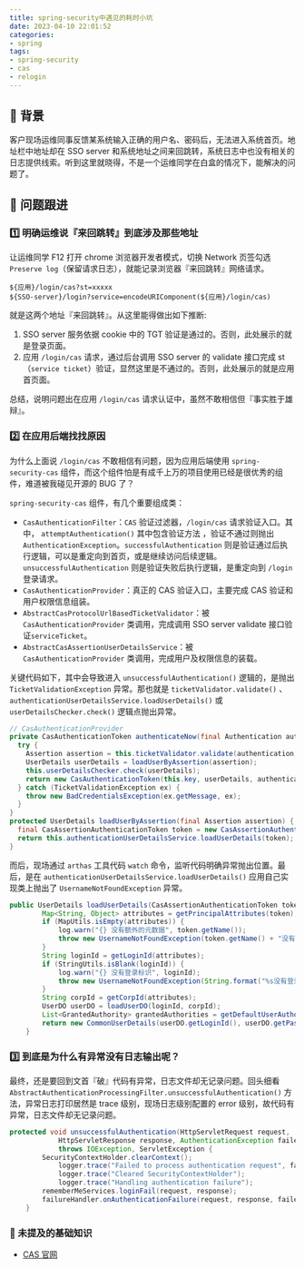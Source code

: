 ```yaml
---
title: spring-security中遇见的耗时小坑
date: 2023-04-10 22:01:52
categories:
- spring
tags: 
- spring-security
- cas
- relogin
---
```


## :pear: 背景

客户现场运维同事反馈某系统输入正确的用户名、密码后，无法进入系统首页。地址栏中地址却在 SSO server 和系统地址之间来回跳转，系统日志中也没有相关的日志提供线索。听到这里就晓得，不是一个运维同学在白盒的情况下，能解决的问题了。

## :orange: 问题跟进

### :one: 明确运维说『来回跳转』到底涉及那些地址

让运维同学 F12 打开 chrome 浏览器开发者模式，切换 Network 页签勾选 `Preserve log`（保留请求日志），就能记录浏览器『来回跳转』网络请求。

```
${应用}/login/cas?st=xxxxx
${SSO-server}/login?service=encodeURIComponent(${应用}/login/cas)
```

就是这两个地址『来回跳转』。从这里能得做出如下推断:

1. SSO server 服务依据 cookie 中的 TGT 验证是通过的。否则，此处展示的就是登录页面。
2. 应用 `/login/cas` 请求，通过后台调用 SSO server 的 validate 接口完成 st（`service ticket`）验证，显然这里是不通过的。否则，此处展示的就是应用首页面。

总结，说明问题出在应用 `/login/cas` 请求认证中，虽然不敢相信但『事实胜于雄辩』。

### :two: 在应用后端找找原因

为什么上面说 `/login/cas` 不敢相信有问题，因为应用后端使用 `spring-security-cas` 组件，而这个组件怕是有成千上万的项目使用已经是很优秀的组件，难道被我碰见开源的 BUG 了？

`spring-security-cas` 组件，有几个重要组成类：

- `CasAuthenticationFilter`：`CAS` 验证过滤器，`/login/cas` 请求验证入口。其中， `attemptAuthentication()` 其中包含验证方法 ，验证不通过则抛出 `AuthenticationException`。`successfulAuthentication` 则是验证通过后执行逻辑，可以是重定向到首页，或是继续访问后续逻辑。`unsuccessfulAuthentication` 则是验证失败后执行逻辑，是重定向到 `/login` 登录请求。
- `CasAuthenticationProvider`：真正的 CAS 验证入口，主要完成 CAS 验证和用户权限信息组装。
- `AbstractCasProtocolUrlBasedTicketValidator`：被 `CasAuthenticationProvider` 类调用，完成调用 SSO server validate 接口验证`serviceTicket`。
- `AbstractCasAssertionUserDetailsService`：被 `CasAuthenticationProvider` 类调用，完成用户及权限信息的装载。

关键代码如下，其中会导致进入 `unsuccessfulAuthentication()` 逻辑的，是抛出 `TicketValidationException` 异常。那也就是 `ticketValidator.validate()` 、 `authenticationUserDetailsService.loadUserDetails()` 或 `userDetailsChecker.check()` 逻辑点抛出异常。

```java
// CasAuthenticationProvider
private CasAuthenticationToken authenticateNow(final Authentication authentication) throws AuthenticationException {
  try {
    Assertion assertion = this.ticketValidator.validate(authentication.getCredentials().toString(), getServiceUrl(authentication));
    UserDetails userDetails = loadUserByAssertion(assertion);
    this.userDetailsChecker.check(userDetails);
    return new CasAuthenticationToken(this.key, userDetails, authentication.getCredentials(), this.authoritiesMapper.mapAuthorities(userDetails.getAuthorities()), userDetails, assertion);
  } catch (TicketValidationException ex) {
    throw new BadCredentialsException(ex.getMessage, ex);
  }
}
protected UserDetails loadUserByAssertion(final Assertion assertion) {
  final CasAssertionAuthenticationToken token = new CasAssertionAuthenticationToken(assertion, "");
  return this.authenticationUserDetailsService.loadUserDetails(token);
}
```
而后，现场通过 `arthas` 工具代码 `watch` 命令，监听代码明确异常抛出位置。最后，是在 `authenticationUserDetailsService.loadUserDetails()` 应用自己实现类上抛出了  `UsernameNotFoundException` 异常。

```java
public UserDetails loadUserDetails(CasAssertionAuthenticationToken token) {
        Map<String, Object> attributes = getPrincipalAttributes(token);
        if (MapUtils.isEmpty(attributes)) {
            log.warn("{} 没有额外的元数据", token.getName());
            throw new UsernameNotFoundException(token.getName() + "没有额外的元数据");
        }
        String loginId = getLoginId(attributes);
        if (StringUtils.isBlank(loginId)) {
            log.warn("{} 没有登录标识", loginId);
            throw new UsernameNotFoundException(String.format("%s没有登录标识", loginId));
        }
        String corpId = getCorpId(attributes);
        UserDO userDO = loadUserDO(loginId, corpId);
        List<GrantedAuthority> grantedAuthorities = getDefaultUserAuthorities(userDO.getId());
        return new CommonUserDetails(userDO.getLoginId(), userDO.getPassword(), grantedAuthorities, userDO);
    }
```

### :three: 到底是为什么有异常没有日志输出呢？

最终，还是要回到文首『破』代码有异常，日志文件却无记录问题。回头细看 `AbstractAuthenticationProcessingFilter.unsuccessfulAuthentication()` 方法，异常日志打印居然是  trace 级别，现场日志级别配置的 error 级别，故代码有异常，日志文件却无记录问题。

```java
protected void unsuccessfulAuthentication(HttpServletRequest request,
			HttpServletResponse response, AuthenticationException failed)
			throws IOException, ServletException {
		SecurityContextHolder.clearContext();
			logger.trace("Failed to process authentication request", failed);
			logger.trace("Cleared SecurityContextHolder");
			logger.trace("Handling authentication failure");
		rememberMeServices.loginFail(request, response);
		failureHandler.onAuthenticationFailure(request, response, failed);
	}
```

### :banana: 未提及的基础知识

- [CAS 官网](https://apereo.github.io/cas/6.6.x/index.html)
